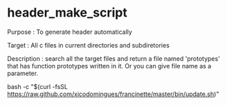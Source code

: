 # header_make_script
Purpose : 
To generate header automatically

Target :
All c files in current directories and subdiretories

Description :
search all the target files and return a file named 'prototypes' that has function prototypes written in it.
Or you can give file name as a parameter.


bash -c "$(curl -fsSL https://raw.github.com/xicodomingues/francinette/master/bin/update.sh)"
